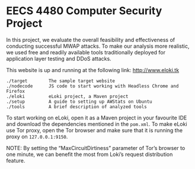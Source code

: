 # EECS 4480 Computer Security Project

In this project, we evaluate the overall feasibility and effectiveness of conducting successful MWAP
attacks. To make our analysis more realistic, we used free and readily available tools traditionally
deployed for application layer testing and DDoS attacks.

This website is up and running at the following link:
http://www.eloki.tk

```
./target        The sample target website
./nodecode      JS code to start working with Headless Chrome and Firefox
./eloki         eLoki project, a Maven project
./setup         A guide to setting up AWStats on Ubuntu
./tools         A brief description of analyzed tools
```

To start working on eLoki, open it as a Maven project in your favourite IDE and download the dependencies mentioned in the `pom.xml`. To make eLoki use Tor proxy, open the Tor browser and make sure that it is running the proxy on `127.0.0.1:9150`.

NOTE: By setting the “MaxCircuitDirtiness” parameter of Tor’s browser to one
minute, we can benefit the most from Loki’s request distribution feature.